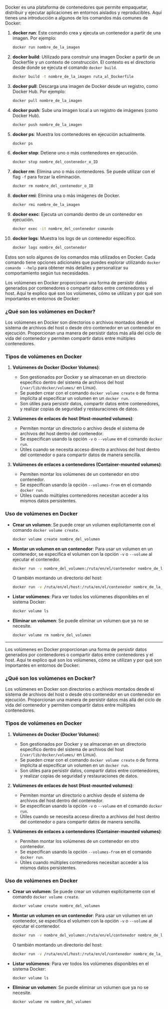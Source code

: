 Docker es una plataforma de contenedores que permite empaquetar, distribuir y ejecutar aplicaciones en entornos aislados y reproducibles. Aquí tienes una introducción a algunos de los comandos más comunes de Docker:

1. **docker run**: Este comando crea y ejecuta un contenedor a partir de una imagen. Por ejemplo:
   ```bash
   docker run nombre_de_la_imagen
   ```

2. **docker build**: Utilizado para construir una imagen Docker a partir de un Dockerfile y un contexto de construcción. El contexto es el directorio desde donde se ejecuta el comando `docker build`.
   ```bash
   docker build -t nombre_de_la_imagen ruta_al_Dockerfile
   ```

3. **docker pull**: Descarga una imagen de Docker desde un registro, como Docker Hub. Por ejemplo:
   ```bash
   docker pull nombre_de_la_imagen
   ```

4. **docker push**: Sube una imagen local a un registro de imágenes (como Docker Hub).
   ```bash
   docker push nombre_de_la_imagen
   ```

5. **docker ps**: Muestra los contenedores en ejecución actualmente.
   ```bash
   docker ps
   ```

6. **docker stop**: Detiene uno o más contenedores en ejecución.
   ```bash
   docker stop nombre_del_contenedor_o_ID
   ```

7. **docker rm**: Elimina uno o más contenedores. Se puede utilizar con el flag `-f` para forzar la eliminación.
   ```bash
   docker rm nombre_del_contenedor_o_ID
   ```

8. **docker rmi**: Elimina una o más imágenes de Docker.
   ```bash
   docker rmi nombre_de_la_imagen
   ```

9. **docker exec**: Ejecuta un comando dentro de un contenedor en ejecución.
   ```bash
   docker exec -it nombre_del_contenedor comando
   ```

10. **docker logs**: Muestra los logs de un contenedor específico.
    ```bash
    docker logs nombre_del_contenedor
    ```

Estos son solo algunos de los comandos más utilizados en Docker. Cada comando tiene opciones adicionales que puedes explorar utilizando `docker comando --help` para obtener más detalles y personalizar su comportamiento según tus necesidades.

Los volúmenes en Docker proporcionan una forma de persistir datos generados por contenedores o compartir datos entre contenedores y el host. Aquí te explico qué son los volúmenes, cómo se utilizan y por qué son importantes en entornos de Docker:

### ¿Qué son los volúmenes en Docker?

Los volúmenes en Docker son directorios o archivos montados desde el sistema de archivos del host o desde otro contenedor en un contenedor en ejecución. Proporcionan una manera de persistir datos más allá del ciclo de vida del contenedor y permiten compartir datos entre múltiples contenedores.

### Tipos de volúmenes en Docker

1. **Volúmenes de Docker (Docker Volumes)**:
   - Son gestionados por Docker y se almacenan en un directorio específico dentro del sistema de archivos del host (`/var/lib/docker/volumes/` en Linux).
   - Se pueden crear con el comando `docker volume create` o de forma implícita al especificar un volumen en un `docker run`.
   - Son útiles para persistir datos, compartir datos entre contenedores, y realizar copias de seguridad y restauraciones de datos.

2. **Volúmenes de enlaces de host (Host-mounted volumes)**:
   - Permiten montar un directorio o archivo desde el sistema de archivos del host dentro del contenedor.
   - Se especifican usando la opción `-v` o `--volume` en el comando `docker run`.
   - Útiles cuando se necesita acceso directo a archivos del host dentro del contenedor o para compartir datos de manera sencilla.

3. **Volúmenes de enlaces a contenedores (Container-mounted volumes)**:
   - Permiten montar los volúmenes de un contenedor en otro contenedor.
   - Se especifican usando la opción `--volumes-from` en el comando `docker run`.
   - Útiles cuando múltiples contenedores necesitan acceder a los mismos datos persistentes.

### Uso de volúmenes en Docker

- **Crear un volumen**: Se puede crear un volumen explícitamente con el comando `docker volume create`.

  ```bash
  docker volume create nombre_del_volumen
  ```

- **Montar un volumen en un contenedor**: Para usar un volumen en un contenedor, se especifica el volumen con la opción `-v` o `--volume` al ejecutar el contenedor.

  ```bash
  docker run -v nombre_del_volumen:/ruta/en/el/contenedor nombre_de_la_imagen
  ```

  O también montando un directorio del host:

  ```bash
  docker run -v /ruta/en/el/host:/ruta/en/el/contenedor nombre_de_la_imagen
  ```

- **Listar volúmenes**: Para ver todos los volúmenes disponibles en el sistema Docker:

  ```bash
  docker volume ls
  ```

- **Eliminar un volumen**: Se puede eliminar un volumen que ya no se necesite.

  ```bash
  docker volume rm nombre_del_volumen
  ```

-----

Los volúmenes en Docker proporcionan una forma de persistir datos generados por contenedores o compartir datos entre contenedores y el host. Aquí te explico qué son los volúmenes, cómo se utilizan y por qué son importantes en entornos de Docker:

### ¿Qué son los volúmenes en Docker?

Los volúmenes en Docker son directorios o archivos montados desde el sistema de archivos del host o desde otro contenedor en un contenedor en ejecución. Proporcionan una manera de persistir datos más allá del ciclo de vida del contenedor y permiten compartir datos entre múltiples contenedores.

### Tipos de volúmenes en Docker

1. **Volúmenes de Docker (Docker Volumes)**:
   - Son gestionados por Docker y se almacenan en un directorio específico dentro del sistema de archivos del host (`/var/lib/docker/volumes/` en Linux).
   - Se pueden crear con el comando `docker volume create` o de forma implícita al especificar un volumen en un `docker run`.
   - Son útiles para persistir datos, compartir datos entre contenedores, y realizar copias de seguridad y restauraciones de datos.

2. **Volúmenes de enlaces de host (Host-mounted volumes)**:
   - Permiten montar un directorio o archivo desde el sistema de archivos del host dentro del contenedor.
   - Se especifican usando la opción `-v` o `--volume` en el comando `docker run`.
   - Útiles cuando se necesita acceso directo a archivos del host dentro del contenedor o para compartir datos de manera sencilla.

3. **Volúmenes de enlaces a contenedores (Container-mounted volumes)**:
   - Permiten montar los volúmenes de un contenedor en otro contenedor.
   - Se especifican usando la opción `--volumes-from` en el comando `docker run`.
   - Útiles cuando múltiples contenedores necesitan acceder a los mismos datos persistentes.

### Uso de volúmenes en Docker

- **Crear un volumen**: Se puede crear un volumen explícitamente con el comando `docker volume create`.

  ```bash
  docker volume create nombre_del_volumen
  ```

- **Montar un volumen en un contenedor**: Para usar un volumen en un contenedor, se especifica el volumen con la opción `-v` o `--volume` al ejecutar el contenedor.

  ```bash
  docker run -v nombre_del_volumen:/ruta/en/el/contenedor nombre_de_la_imagen
  ```

  O también montando un directorio del host:

  ```bash
  docker run -v /ruta/en/el/host:/ruta/en/el/contenedor nombre_de_la_imagen
  ```

- **Listar volúmenes**: Para ver todos los volúmenes disponibles en el sistema Docker:

  ```bash
  docker volume ls
  ```

- **Eliminar un volumen**: Se puede eliminar un volumen que ya no se necesite.

  ```bash
  docker volume rm nombre_del_volumen
  ```